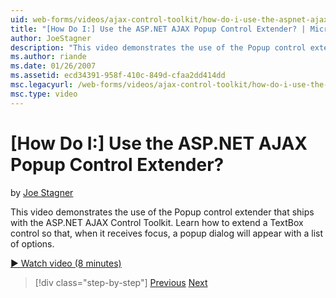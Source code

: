 ```yaml
---
uid: web-forms/videos/ajax-control-toolkit/how-do-i-use-the-aspnet-ajax-popup-control-extender
title: "[How Do I:] Use the ASP.NET AJAX Popup Control Extender? | Microsoft Docs"
author: JoeStagner
description: "This video demonstrates the use of the Popup control extender that ships with the ASP.NET AJAX Control Toolkit. Learn how to extend a TextBox control so that..."
ms.author: riande
ms.date: 01/26/2007
ms.assetid: ecd34391-958f-410c-849d-cfaa2dd414dd
msc.legacyurl: /web-forms/videos/ajax-control-toolkit/how-do-i-use-the-aspnet-ajax-popup-control-extender
msc.type: video
---
```

# [How Do I:] Use the ASP.NET AJAX Popup Control Extender?

by [Joe Stagner](https://github.com/JoeStagner)

This video demonstrates the use of the Popup control extender that ships with the ASP.NET AJAX Control Toolkit. Learn how to extend a TextBox control so that, when it receives focus, a popup dialog will appear with a list of options.

[&#9654; Watch video (8 minutes)](https://channel9.msdn.com/Blogs/ASP-NET-Site-Videos/how-do-i-use-the-aspnet-ajax-popup-control-extender)

> [!div class="step-by-step"]
> [Previous](how-do-i-use-the-aspnet-ajax-textboxwatermark-control-extender.md)
> [Next](how-do-i-use-the-aspnet-ajax-modalpopup-extender-control.md)
